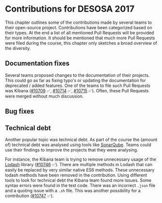 # Contributions for DESOSA 2017

This chapter outlines some of the contributions made by several teams to their open-source project. Contributions have been categorized based on their types. At the end a list of all mentioned Pull Requests will be provided for more information. It should be mentioned that much more Pull Requests were filed during the course, this chapter only sketches a broad overview of the diversity.

## Documentation fixes
Several teams proposed changes to the documentation of their projects. This could go as far as fixing typo's or updating the documentation for deprecated / added features.
One of the teams to file such Pull Requests was Kibana ([#10709][KI10709] :white_check_mark:, [#10714][KI10714] :white_check_mark:, [#10715][KI10715] :white_check_mark:). Often, these Pull Requests were merged without much discussion.

[KI10709]: https://github.com/elastic/kibana/pull/10709
[KI10714]: https://github.com/elastic/kibana/pull/10714
[KI10715]: https://github.com/elastic/kibana/pull/10715

## Bug fixes


## Technical debt

Another popular topic was technical debt. As part of the course the (amount of) technical debt was analysed using tools like [SonarQube]. Teams could use their findings to improve the projects that they were analysing.

For instance, the Kibana team is trying to remove unnecessary usage of the [Lodash](https://lodash.com) library ([#10746][KI10746] :white_check_mark:). There are multiple methods in Lodash that can easily be replaced by very similar native ES6 methods. These unnecessary lodash methods have been removed in the contribution. Using different tools to look for technical debt the Kibana team found more issues. Some syntax errors were found in the test code. There was an incorrect `.json` file and a quoting issue with a `.sh` file. This was another possibility for a contribution ([#10747][KI10747] :white_check_mark:).

[KI10746]: https://github.com/elastic/kibana/pull/10746
[KI10747]: https://github.com/elastic/kibana/pull/10747
[SonarQube]: https://www.sonarqube.org/
